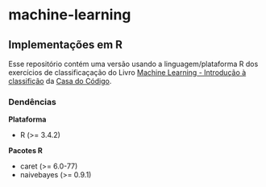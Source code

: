 # machine-learning
## Implementações em R
Esse repositório contém uma versão usando a linguagem/plataforma R dos exercícios de classificaçação do Livro [Machine Learning - Introdução à classifição](https://www.casadocodigo.com.br/products/livro-machine-learning) da [Casa do Código](https://www.casadocodigo.com.br/).

### Dendências

**Plataforma**
 - R (>= 3.4.2)
 
**Pacotes R**
 - caret (>= 6.0-77)
 - naivebayes (>= 0.9.1)
